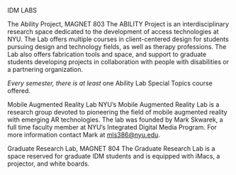 IDM LABS

The Ability Project, MAGNET 803
The ABILITY Project is an interdisciplinary research space dedicated to the development of access technologies at NYU. The Lab offers multiple courses in client-centered design for students pursuing design and technology fields, as well as therapy professions. The Lab also offers fabrication tools and space, and support to graduate students developing projects in collaboration with people with disabilities or a partnering organization.

*Every semester, there is at least* one Ability Lab Special Topics course offered.

Mobile Augmented Reality Lab
NYU’s Mobile Augmented Reality Lab is a research group devoted to pioneering the field of mobile augmented reality with emerging AR technologies. The lab was founded by Mark Skwarek, a full time faculty member at NYU’s Integrated Digital Media Program. For more information contact Mark at mls386@nyu.edu.

Graduate Research Lab, MAGNET 804
The Graduate Research Lab is a space reserved for graduate IDM students and is equipped with iMacs, a projector, and white boards.